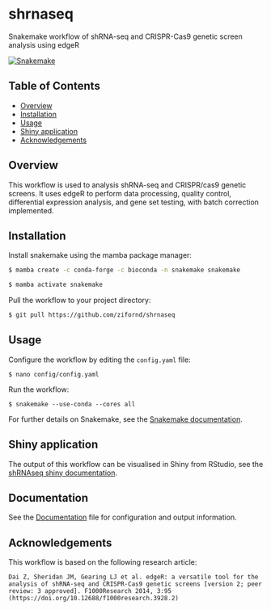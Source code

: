 # shrnaseq

Snakemake workflow of shRNA-seq and CRISPR-Cas9 genetic screen analysis using edgeR

[![Snakemake](https://img.shields.io/badge/snakemake-≥7.8.5-brightgreen.svg)](https://snakemake.github.io)

## Table of Contents

* [Overview](#Overview)
* [Installation](#Installation)
* [Usage](#Usage)
* [Shiny application](#shiny-application)
* [Acknowledgements](#Acknowledgements)

## Overview

This workflow is used to analysis shRNA-seq and CRISPR/cas9 genetic screens. It uses edgeR to perform data processing, quality control, differential expression analysis, and gene set testing, with batch correction implemented. 

## Installation

Install snakemake using the mamba package manager:

```bash
$ mamba create -c conda-forge -c bioconda -n snakemake snakemake

$ mamba activate snakemake
```
    
Pull the workflow to your project directory:

```bash
$ git pull https://github.com/zifornd/shrnaseq
```
    
## Usage

Configure the workflow by editing the `config.yaml` file:

```console
$ nano config/config.yaml
```

Run the workflow: 

```console
$ snakemake --use-conda --cores all
```
For further details on Snakemake, see the [Snakemake documentation](https://snakemake.readthedocs.io/en/stable/).

## Shiny application

The output of this workflow can be visualised in Shiny from RStudio, see the [shRNAseq shiny documentation]().

## Documentation

See the [Documentation](workflow/DOCUMENTATION.md) file for configuration and output information.

## Acknowledgements

This workflow is based on the following research article:

```
Dai Z, Sheridan JM, Gearing LJ et al. edgeR: a versatile tool for the analysis of shRNA-seq and CRISPR-Cas9 genetic screens [version 2; peer review: 3 approved]. F1000Research 2014, 3:95 (https://doi.org/10.12688/f1000research.3928.2)
```